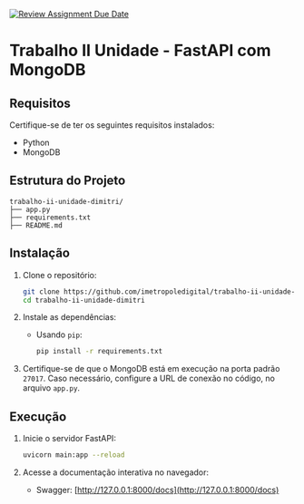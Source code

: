 [![Review Assignment Due Date](https://classroom.github.com/assets/deadline-readme-button-22041afd0340ce965d47ae6ef1cefeee28c7c493a6346c4f15d667ab976d596c.svg)](https://classroom.github.com/a/ori1I0wD)
# Trabalho II Unidade - FastAPI com MongoDB

## Requisitos

Certifique-se de ter os seguintes requisitos instalados:

- Python 
- MongoDB

## Estrutura do Projeto

```plaintext
trabalho-ii-unidade-dimitri/
├── app.py          
├── requirements.txt  
├── README.md       
```

## Instalação

1. Clone o repositório:
   ```bash
   git clone https://github.com/imetropoledigital/trabalho-ii-unidade-dimitri.git
   cd trabalho-ii-unidade-dimitri
   ```

2. Instale as dependências:
   - Usando `pip`:
     ```bash
     pip install -r requirements.txt
     ```

3. Certifique-se de que o MongoDB está em execução na porta padrão `27017`. Caso necessário, configure a URL de conexão no código, no arquivo `app.py`.

## Execução

1. Inicie o servidor FastAPI:
   ```bash
   uvicorn main:app --reload
   ```

2. Acesse a documentação interativa no navegador:
   - Swagger: [http://127.0.0.1:8000/docs](http://127.0.0.1:8000/docs)



